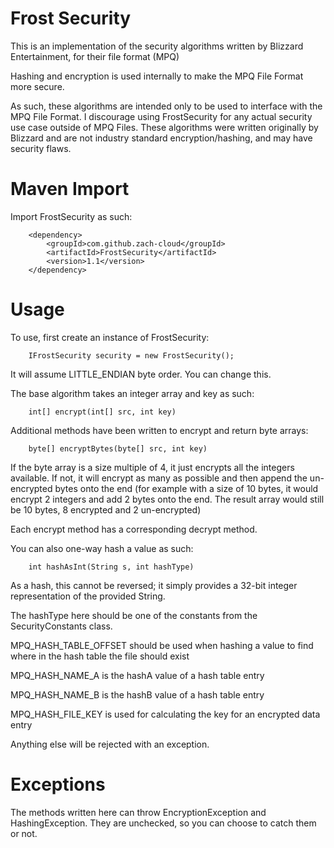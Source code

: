 # Frost Security

This is an implementation of the security algorithms written by Blizzard Entertainment, for their file format (MPQ)

Hashing and encryption is used internally to make the MPQ File Format more secure.

As such, these algorithms are intended only to be used to interface with the MPQ File Format. I discourage using FrostSecurity for any actual security use case outside of MPQ Files. These algorithms were written originally by Blizzard and are not industry standard encryption/hashing, and may have security flaws.

# Maven Import

Import FrostSecurity as such:

```
    <dependency>
        <groupId>com.github.zach-cloud</groupId>
        <artifactId>FrostSecurity</artifactId>
        <version>1.1</version>
    </dependency>
```

# Usage

To use, first create an instance of FrostSecurity:

```
    IFrostSecurity security = new FrostSecurity();
```

It will assume LITTLE_ENDIAN byte order. You can change this.

The base algorithm takes an integer array and key as such:
```
    int[] encrypt(int[] src, int key)
```

Additional methods have been written to encrypt and return byte arrays:
```
    byte[] encryptBytes(byte[] src, int key)
```

If the byte array is a size multiple of 4, it just encrypts all the integers available. If not, it will encrypt as many as possible and then append the un-encrypted bytes onto the end (for example with a size of 10 bytes, it would encrypt 2 integers and add 2 bytes onto the end. The result array would still be 10 bytes, 8 encrypted and 2 un-encrypted)

Each encrypt method has a corresponding decrypt method.

You can also one-way hash a value as such:

```
    int hashAsInt(String s, int hashType)
```

As a hash, this cannot be reversed; it simply provides a 32-bit integer representation of the provided String.

The hashType here should be one of the constants from the SecurityConstants class.

MPQ_HASH_TABLE_OFFSET should be used when hashing a value to find where in the hash table the file should exist

MPQ_HASH_NAME_A is the hashA value of a hash table entry

MPQ_HASH_NAME_B is the hashB value of a hash table entry

MPQ_HASH_FILE_KEY is used for calculating the key for an encrypted data entry

Anything else will be rejected with an exception.

# Exceptions

The methods written here can throw EncryptionException and HashingException. They are unchecked, so you can choose to catch them or not.